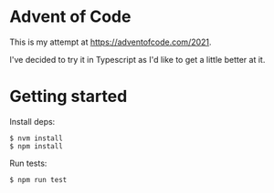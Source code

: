 # Advent of Code

This is my attempt at <https://adventofcode.com/2021>.

I've decided to try it in Typescript as I'd like to get a little better at it.

# Getting started

Install deps:

```
$ nvm install
$ npm install
```

Run tests:

```
$ npm run test
```
